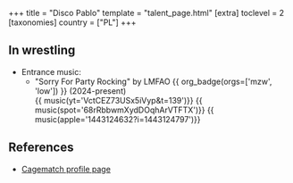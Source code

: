 +++
title = "Disco Pablo"
template = "talent_page.html"
[extra]
toclevel = 2
[taxonomies]
country = ["PL"]
+++

## In wrestling

* Entrance music:
  - "Sorry For Party Rocking" by LMFAO
 {{ org_badge(orgs=['mzw', 'low']) }} (2024-present) <br>
 {{ music(yt='VctCEZ73USx5iVyp&t=139')}}
 {{ music(spot='68rRbbwmXydDOqhArVTFTX')}}
 {{ music(apple='1443124632?i=1443124797')}}

## References

* [Cagematch profile page](https://www.cagematch.net/?id=2&nr=26752)
